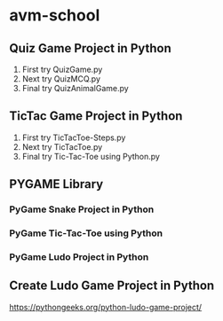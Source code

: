 # avm-school


## Quiz Game Project in Python 
1) First try QuizGame.py
2) Next  try QuizMCQ.py
3) Final try QuizAnimalGame.py


## TicTac Game Project in Python 
1) First try TicTacToe-Steps.py
2) Next  try TicTacToe.py
3) Final try Tic-Tac-Toe using Python.py


## PYGAME Library
### PyGame Snake Project in Python 
### PyGame Tic-Tac-Toe using Python
### PyGame Ludo Project in Python 


## Create Ludo Game Project in Python 
https://pythongeeks.org/python-ludo-game-project/
